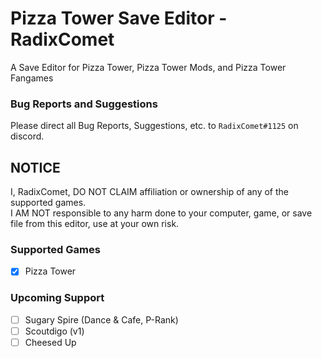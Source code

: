 # Pizza Tower Save Editor - RadixComet
A Save Editor for Pizza Tower, Pizza Tower Mods, and Pizza Tower Fangames
### Bug Reports and Suggestions
Please direct all Bug Reports, Suggestions, etc. to ``RadixComet#1125`` on discord.
## NOTICE
I, RadixComet, DO NOT CLAIM affiliation or ownership of any of the supported games.<br>
I AM NOT responsible to any harm done to your computer, game, or save file from this editor, use at your own risk.

### Supported Games
- [X] Pizza Tower<br>

### Upcoming Support
- [ ] Sugary Spire (Dance & Cafe, P-Rank)<br>
- [ ] Scoutdigo (v1)<br>
- [ ] Cheesed Up
